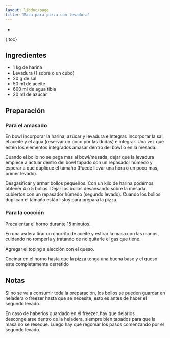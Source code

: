 ```yaml
---
layout: libdoc/page
title: "Masa para pizza con levadura"
---
```

*
{:toc}

## Ingredientes
* 1 kg de harina
* Levadura (1 sobre o un cubo)
* 20 g de sal
* 50 ml de aceite
* 600 ml de agua tibia
* 20 ml de azúcar

## Preparación
### Para el amasado
En bowl incorporar la harina, azúcar y levadura e Integrar. Incorporar la sal,
el aceite y el agua (reservar un poco por las dudas) e integrar. Una vez que
estén los elementos integrados amasar dentro del bowl o en la mesada.

Cuando el bollo no se pega mas al bowl/mesada, dejar que la levadura empiece a
actuar dentro del bowl tapado con un repasador húmedo y esperar a que duplique
el tamaño (Puede llevar una hora o un poco mas, primer levado).

Desgasificar y armar bollos pequeños. Con un kilo de harina podemos obtener 4 o
5 bollos. Dejar los bollos desansando sobre la mesada cubiertos con un repasador
húmedo (segundo levado). Cuando los bollos duplican el tamaño están      listos
para prepara la pizza.

### Para la cocción
Precalentar el horno durante 15 minutos.

En una asdera tirar un chorrito de aceite y estirar la masa con las manos,
cuidando no romperla y tratando de no quitarle el gas que tiene.

Agregar el toping a elección con el queso.

Cocinar en el horno hasta que la pizza tenga una buena base y el queso este completamente derretido

## Notas
Si no se va a consumir toda la preparación, los bollos se pueden guardar en
heladera o freezer hasta que se necesite, esto es antes de hacer el segundo
levado.

En caso de haberlos guardado en el freezer, hay que dejarlos descongelarse
dentro de la heladera, siempre bien tapados para que la masa no se reseque.
Luego hay que regomar los pasos comenzando por el segundo levado.
